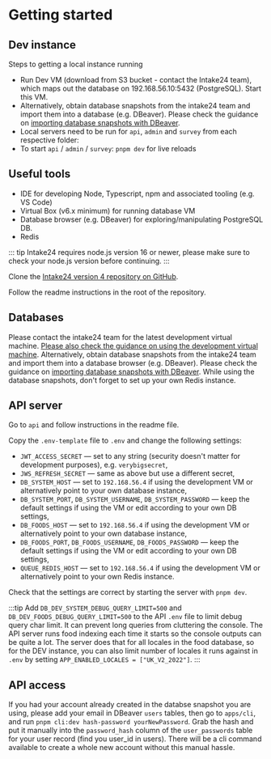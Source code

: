 # Getting started

## Dev instance

Steps to getting a local instance running

- Run Dev VM (download from S3 bucket - contact the Intake24 team), which maps out the database on 192.168.56.10:5432 (PostgreSQL). Start this VM.
- Alternatively, obtain database snapshots from the intake24 team and import them into a database (e.g. DBeaver). Please check the guidance on [importing database snapshots with DBeaver](https://dbeaver.com/docs/wiki/Backup-Restore/).
- Local servers need to be run for `api`, `admin` and `survey` from each respective folder:
- To start `api` / `admin` / `survey`: `pnpm dev` for live reloads

## Useful tools

- IDE for developing Node, Typescript, npm and associated tooling (e.g. VS Code)
- Virtual Box (v6.x minimum) for running database VM
- Database browser (e.g. DBeaver) for exploring/manipulating PostgreSQL DB.
- Redis

::: tip
Intake24 requires node.js version 16 or newer, please make sure to check your node.js version before continuing.
:::

Clone the [Intake24 version 4 repository on GitHub](https://github.com/MRC-Epid-it24/intake24).

Follow the readme instructions in the root of the repository.

## Databases

Please contact the intake24 team for the latest development virtual machine. [Please also check the guidance on using the development virtual machine](https://docs.intake24.org/developer/vm).
Alternatively, obtain database snapshots from the intake24 team and import them into a database browser (e.g. DBeaver). Please check the guidance on [importing database snapshots with DBeaver](https://dbeaver.com/docs/wiki/Backup-Restore/). While using the database snapshots, don't forget to set up your own Redis instance.

## API server

Go to `api` and follow instructions in the readme file.

Copy the `.env-template` file to `.env` and change the following settings:

- `JWT_ACCESS_SECRET` — set to any string (security doesn't matter for development purposes), e.g. `verybigsecret`,
- `JWS_REFRESH_SECRET` — same as above but use a different secret,
- `DB_SYSTEM_HOST` — set to `192.168.56.4` if using the development VM or alternatively point to your own database
  instance,
- `DB_SYSTEM_PORT`, `DB_SYSTEM_USERNAME`, `DB_SYSTEM_PASSWORD` — keep the default settings if using the VM or edit
  according to your own DB settings,
- `DB_FOODS_HOST` — set to `192.168.56.4` if using the development VM or alternatively point to your own database
  instance,
- `DB_FOODS_PORT`, `DB_FOODS_USERNAME`, `DB_FOODS_PASSWORD` — keep the default settings if using the VM or edit
  according to your own DB settings,
- `QUEUE_REDIS_HOST` — set to `192.168.56.4` if using the development VM or alternatively point to your own Redis
  instance.

Check that the settings are correct by starting the server with `pnpm dev`.

:::tip
Add `DB_DEV_SYSTEM_DEBUG_QUERY_LIMIT=500` and `DB_DEV_FOODS_DEBUG_QUERY_LIMIT=500` to the API `.env` file to limit debug query char limit. It can prevent long queries from cluttering the console. The API server runs food indexing each time it starts so the console outputs can be quite a lot. The server does that for all locales in the food database, so for the DEV instance, you can also limit number of locales it runs against in `.env` by setting `APP_ENABLED_LOCALES = ["UK_V2_2022"]`.
:::

## API access

If you had your account already created in the databse snapshot you are using, please add your email in DBeaver `users` tables, then go to `apps/cli`, and run `pnpm cli:dev hash-password yourNewPassword`.
Grab the hash and put it manually into the `password_hash` column of the `user_passwords` table for your user record (find you user_id in users).
There will be a cli command available to create a whole new account without this manual hassle.
